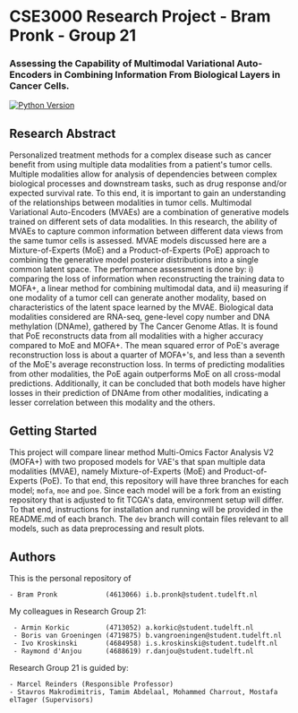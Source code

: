 # CSE3000 Research Project - Bram Pronk - Group 21
### Assessing the Capability of Multimodal Variational Auto-Encoders in Combining Information From Biological Layers in Cancer Cells.

[![Python Version](https://img.shields.io/static/v1.svg?label=minimal_python_version&message=3.8.8&color=blue)](https://www.python.org/downloads)

## Research Abstract
Personalized treatment methods for a complex disease such as cancer benefit from using multiple data modalities from a patient's tumor cells. Multiple modalities allow for analysis of dependencies between complex biological processes and downstream tasks, such as drug response and/or expected survival rate. To this end, it is important to gain an understanding of the relationships between modalities in tumor cells. Multimodal Variational Auto-Encoders (MVAEs) are a combination of generative models trained on different sets of data modalities. In this research, the ability of MVAEs to capture common information between different data views from the same tumor cells is assessed. MVAE models discussed here are a Mixture-of-Experts (MoE) and a Product-of-Experts (PoE) approach to combining the generative model posterior distributions into a single common latent space. The performance assessment is done by: i) comparing the loss of information when reconstructing the training data to MOFA+, a linear method for combining multimodal data, and  ii) measuring if one modality of a tumor cell can generate another modality, based on characteristics of the latent space learned by the MVAE. Biological data modalities considered are RNA-seq, gene-level copy number and DNA methylation (DNAme), gathered by The Cancer Genome Atlas. It is found that PoE reconstructs data from all modalities with a higher accuracy compared to MoE and MOFA+. The mean squared error of PoE's average reconstruction loss is about a quarter of MOFA+'s, and less than a seventh of the MoE's average reconstruction loss. In terms of predicting modalities from other modalities, the PoE again outperforms MoE on all cross-modal predictions. Additionally, it can be concluded that both models have higher losses in their prediction of DNAme from other modalities, indicating a lesser correlation between this modality and the others.

## Getting Started
<!---

This section should contain installation, testing, and running instructions for people who want to get started with the project. 

- These instructions should work on a clean system.
- These instructions should work without having to install an IDE.
- You can specify that the user should have a certain operating system.

--->
This project will compare linear method Multi-Omics Factor Analysis V2 (MOFA+) with two proposed models for VAE's that span multiple data modalities (MVAE), namely Mixture-of-Experts (MoE) and Product-of-Experts (PoE). 
To that end, this repository will have three branches for each model; ```mofa```, ```moe``` and ```poe```. 
Since each model will be a fork from an existing repository that is adjusted to fit TCGA's data, environment setup will differ. To that end, instructions for installation and running will be provided in the README.md of each branch.
The ```dev``` branch will contain files relevant to all models, such as data preprocessing and result plots.

## Authors
This is the personal repository of

    - Bram Pronk            (4613066) i.b.pronk@student.tudelft.nl

My colleagues in Research Group 21:

     - Armin Korkic         (4713052) a.korkic@student.tudelft.nl
     - Boris van Groeningen (4719875) b.vangroeningen@student.tudelft.nl
     - Ivo Kroskinski       (4684958) i.s.kroskinski@student.tudelft.nl
     - Raymond d'Anjou      (4688619) r.danjou@student.tudelft.nl

Research Group 21 is guided by:
    
    - Marcel Reinders (Responsible Professor)
    - Stavros Makrodimitris, Tamim Abdelaal, Mohammed Charrout, Mostafa elTager (Supervisors)
